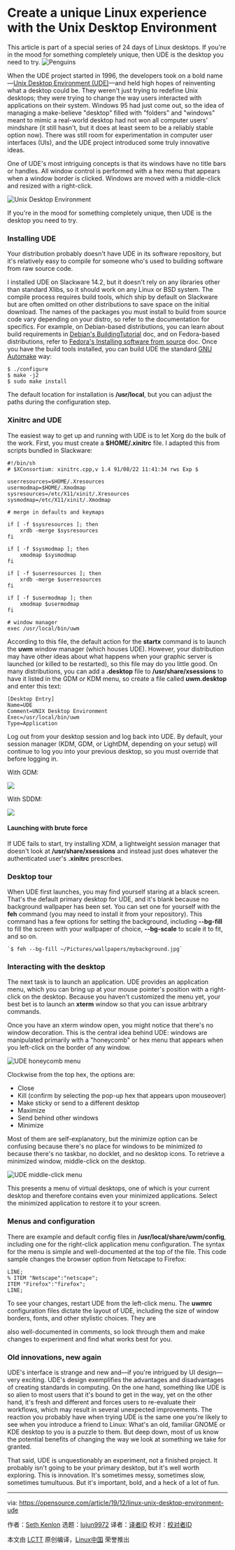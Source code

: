[#]: collector: (lujun9972)
[#]: translator: ( )
[#]: reviewer: ( )
[#]: publisher: ( )
[#]: url: ( )
[#]: subject: (Create a unique Linux experience with the Unix Desktop Environment)
[#]: via: (https://opensource.com/article/19/12/linux-unix-desktop-environment-ude)
[#]: author: (Seth Kenlon https://opensource.com/users/seth)

Create a unique Linux experience with the Unix Desktop Environment
======
This article is part of a special series of 24 days of Linux desktops.
If you're in the mood for something completely unique, then UDE is the
desktop you need to try.
![Penguins][1]

When the UDE project started in 1996, the developers took on a bold name—[Unix Desktop Environment (UDE)][2]—and held high hopes of reinventing what a desktop could be. They weren't just trying to redefine Unix desktops; they were trying to change the way users interacted with applications on their system. Windows 95 had just come out, so the idea of managing a make-believe "desktop" filled with "folders" and "windows" meant to mimic a real-world desktop had not won all computer users' mindshare (it still hasn't, but it does at least seem to be a reliably stable option now). There was still room for experimentation in computer user interfaces (UIs), and the UDE project introduced some truly innovative ideas.

One of UDE's most intriguing concepts is that its windows have no title bars or handles. All window control is performed with a hex menu that appears when a window border is clicked. Windows are moved with a middle-click and resized with a right-click.

![Unix Desktop Environment][3]

If you're in the mood for something completely unique, then UDE is the desktop you need to try.

### Installing UDE

Your distribution probably doesn't have UDE in its software repository, but it's relatively easy to compile for someone who's used to building software from raw source code.

I installed UDE on Slackware 14.2, but it doesn't rely on any libraries other than standard Xlibs, so it should work on any Linux or BSD system. The compile process requires build tools, which ship by default on Slackware but are often omitted on other distributions to save space on the initial download. The names of the packages you must install to build from source code vary depending on your distro, so refer to the documentation for specifics. For example, on Debian-based distributions, you can learn about build requirements in [Debian's BuildingTutorial][4] doc, and on Fedora-based distributions, refer to [Fedora's Installing software from source][5] doc. Once you have the build tools installed, you can build UDE the standard [GNU Automake][6] way:


```
$ ./configure
$ make -j2
$ sudo make install
```

The default location for installation is **/usr/local**, but you can adjust the paths during the configuration step.

### Xinitrc and UDE

The easiest way to get up and running with UDE is to let Xorg do the bulk of the work. First, you must create a **$HOME/.xinitrc** file. I adapted this from scripts bundled in Slackware:


```
#!/bin/sh
# $XConsortium: xinitrc.cpp,v 1.4 91/08/22 11:41:34 rws Exp $

userresources=$HOME/.Xresources
usermodmap=$HOME/.Xmodmap
sysresources=/etc/X11/xinit/.Xresources
sysmodmap=/etc/X11/xinit/.Xmodmap

# merge in defaults and keymaps

if [ -f $sysresources ]; then
    xrdb -merge $sysresources
fi

if [ -f $sysmodmap ]; then
    xmodmap $sysmodmap
fi

if [ -f $userresources ]; then
    xrdb -merge $userresources
fi

if [ -f $usermodmap ]; then
    xmodmap $usermodmap
fi

# window manager
exec /usr/local/bin/uwm
```

According to this file, the default action for the **startx** command is to launch the **uwm** window manager (which houses UDE). However, your distribution may have other ideas about what happens when your graphic server is launched (or killed to be restarted), so this file may do you little good. On many distributions, you can add a **.desktop** file to **/usr/share/xsessions** to have it listed in the GDM or KDM menu, so create a file called **uwm.desktop** and enter this text:


```
[Desktop Entry]
Name=UDE
Comment=UNIX Desktop Environment
Exec=/usr/local/bin/uwm
Type=Application
```

Log out from your desktop session and log back into UDE. By default, your session manager (KDM, GDM, or LightDM, depending on your setup) will continue to log you into your previous desktop, so you must override that before logging in.

With GDM:

![][7]

With SDDM:

![][8]

#### Launching with brute force

If UDE fails to start, try installing XDM, a lightweight session manager that doesn't look at **/usr/share/xsessions** and instead just does whatever the authenticated user's **.xinitrc** prescribes.

### Desktop tour

When UDE first launches, you may find yourself staring at a black screen. That's the default primary desktop for UDE, and it's blank because no background wallpaper has been set. You can set one for yourself with the **feh** command (you may need to install it from your repository). This command has a few options for setting the background, including **\--bg-fill** to fill the screen with your wallpaper of choice, **\--bg-scale** to scale it to fit, and so on.


```
`$ feh --bg-fill ~/Pictures/wallpapers/mybackground.jpg`
```

### Interacting with the desktop

The next task is to launch an application. UDE provides an application menu, which you can bring up at your mouse pointer's position with a right-click on the desktop. Because you haven't customized the menu yet, your best bet is to launch an **xterm** window so that you can issue arbitrary commands.

Once you have an xterm window open, you might notice that there's no window decoration. This is the central idea behind UDE: windows are manipulated primarily with a "honeycomb" or hex menu that appears when you left-click on the border of any window.

![UDE honeycomb menu][9]

Clockwise from the top hex, the options are:

  * Close
  * Kill (confirm by selecting the pop-up hex that appears upon mouseover)
  * Make sticky or send to a different desktop
  * Maximize
  * Send behind other windows
  * Minimize



Most of them are self-explanatory, but the minimize option can be confusing because there's no place for windows to be minimized _to_ because there's no taskbar, no docklet, and no desktop icons. To retrieve a minimized window, middle-click on the desktop.

![UDE middle-click menu][10]

This presents a menu of virtual desktops, one of which is your current desktop and therefore contains even your minimized applications. Select the minimized application to restore it to your screen.

### Menus and configuration

There are example and default config files in **/usr/local/share/uwm/config**, including one for the right-click application menu configuration. The syntax for the menu is simple and well-documented at the top of the file. This code sample changes the browser option from Netscape to Firefox:


```
LINE;
% ITEM "Netscape":"netscape";
ITEM "Firefox":"firefox";
LINE;
```

To see your changes, restart UDE from the left-click menu. The **uwmrc** configuration files dictate the layout of UDE, including the size of window borders, fonts, and other stylistic choices. They are

also well-documented in comments, so look through them and make changes to experiment and find what works best for you.

### Old innovations, new again

UDE's interface is strange and new and—if you're intrigued by UI design—very exciting. UDE's design exemplifies the advantages and disadvantages of creating standards in computing. On the one hand, something like UDE is so alien to most users that it's bound to get in the way, yet on the other hand, it's fresh and different and forces users to re-evaluate their workflows, which may result in several unexpected improvements. The reaction you probably have when trying UDE is the same one you're likely to see when you introduce a friend to Linux: What's an old, familiar GNOME or KDE desktop to you is a puzzle to them. But deep down, most of us know the potential benefits of changing the way we look at something we take for granted.

That said, UDE is unquestionably an experiment, not a finished project. It probably isn't going to be your primary desktop, but it's well worth exploring. This is innovation. It's sometimes messy, sometimes slow, sometimes tumultuous. But it's important, bold, and a heck of a lot of fun.

--------------------------------------------------------------------------------

via: https://opensource.com/article/19/12/linux-unix-desktop-environment-ude

作者：[Seth Kenlon][a]
选题：[lujun9972][b]
译者：[译者ID](https://github.com/译者ID)
校对：[校对者ID](https://github.com/校对者ID)

本文由 [LCTT](https://github.com/LCTT/TranslateProject) 原创编译，[Linux中国](https://linux.cn/) 荣誉推出

[a]: https://opensource.com/users/seth
[b]: https://github.com/lujun9972
[1]: https://opensource.com/sites/default/files/styles/image-full-size/public/lead-images/linux-penguins.png?itok=yKOpaJM_ (Penguins)
[2]: http://udeproject.sourceforge.net/
[3]: https://opensource.com/sites/default/files/uploads/advent-ude.jpg (Unix Desktop Environment)
[4]: https://wiki.debian.org/BuildingTutorial
[5]: https://docs.pagure.org/docs-fedora/installing-software-from-source.html
[6]: https://opensource.com/article/19/7/introduction-gnu-autotools
[7]: https://opensource.com/sites/default/files/advent-gdm_2.jpg
[8]: https://opensource.com/sites/default/files/advent-kdm_1.jpg
[9]: https://opensource.com/sites/default/files/uploads/advent-ude-hex.jpg (UDE honeycomb menu)
[10]: https://opensource.com/sites/default/files/uploads/advent-ude-middle.jpg (UDE middle-click menu)
